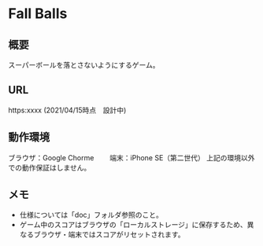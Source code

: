 # Fall Balls

## 概要
スーパーボールを落とさないようにするゲーム。

## URL
https:xxxx
(2021/04/15時点　設計中)

## 動作環境
ブラウザ：Google Chorme
　　端末：iPhone SE（第二世代）
上記の環境以外での動作保証はしません。

## メモ
- 仕様については「doc」フォルダ参照のこと。
- ゲーム中のスコアはブラウザの「ローカルストレージ」に保存するため、異なるブラウザ・端末ではスコアがリセットされます。
